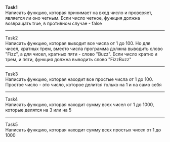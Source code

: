 <b>Task1</b><br>
Написать функцию, которая принимает на вход число и проверяет, является ли оно четным. Если число четное, функция должна возвращать true, в противном случае - false 

<hr>

Task2<br>
Написать функцию, которая выводит все числа от 1 до 100. Но для чисел, кратных трем, вместо числа программа должна выводить слово "Fizz", а для чисел, кратных пяти - слово "Buzz". Если число кратно и трем, и пяти, функция должна выводить слово "FizzBuzz"
 
 <hr>
 
Task3<br>
Написать функцию, которая находит все простые числа от 1 до 100. Простое число - это число, которое делится только на 1 и на само себя

<hr>

Task4<br>
Написать функцию, которая находит сумму всех чисел от 1 до 1000, которые делятся на 3 или на 5

<hr>

Task5<br>
Написать функцию, которая находит сумму всех простых чисел от 1 до 1000
